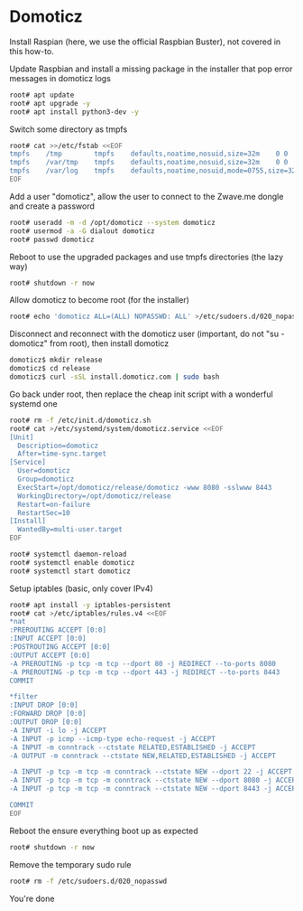 # Domoticz

Install Raspian (here, we use the official Raspbian Buster), not covered in this how-to.

Update Raspbian and install a missing package in the installer that pop error messages in domoticz logs
```bash
root# apt update
root# apt upgrade -y
root# apt install python3-dev -y
```

Switch some directory as tmpfs
```bash
root# cat >>/etc/fstab <<EOF
tmpfs    /tmp        tmpfs    defaults,noatime,nosuid,size=32m    0 0
tmpfs    /var/tmp    tmpfs    defaults,noatime,nosuid,size=32m    0 0
tmpfs    /var/log    tmpfs    defaults,noatime,nosuid,mode=0755,size=32m    0 0
EOF
```

Add a user "domoticz", allow the user to connect to the Zwave.me dongle and create a password
```bash
root# useradd -m -d /opt/domoticz --system domoticz
root# usermod -a -G dialout domoticz
root# passwd domoticz
```

Reboot to use the upgraded packages and use tmpfs directories (the lazy way)
```bash
root# shutdown -r now
```

Allow domoticz to become root (for the installer)
```bash
root# echo 'domoticz ALL=(ALL) NOPASSWD: ALL' >/etc/sudoers.d/020_nopasswd
```

Disconnect and reconnect with the domoticz user (important, do not "su - domoticz" from root), then install domoticz
```bash
domoticz$ mkdir release
domoticz$ cd release
domoticz$ curl -sSL install.domoticz.com | sudo bash
```

Go back under root, then replace the cheap init script with a wonderful systemd one
```bash
root# rm -f /etc/init.d/domoticz.sh
root# cat >/etc/systemd/system/domoticz.service <<EOF
[Unit]
  Description=domoticz
  After=time-sync.target
[Service]
  User=domoticz
  Group=domoticz
  ExecStart=/opt/domoticz/release/domoticz -www 8080 -sslwww 8443
  WorkingDirectory=/opt/domoticz/release
  Restart=on-failure
  RestartSec=10
[Install]
  WantedBy=multi-user.target
EOF

root# systemctl daemon-reload
root# systemctl enable domoticz
root# systemctl start domoticz
```

Setup iptables (basic, only cover IPv4)
```bash
root# apt install -y iptables-persistent
root# cat >/etc/iptables/rules.v4 <<EOF
*nat
:PREROUTING ACCEPT [0:0]
:INPUT ACCEPT [0:0]
:POSTROUTING ACCEPT [0:0]
:OUTPUT ACCEPT [0:0]
-A PREROUTING -p tcp -m tcp --dport 80 -j REDIRECT --to-ports 8080
-A PREROUTING -p tcp -m tcp --dport 443 -j REDIRECT --to-ports 8443
COMMIT

*filter
:INPUT DROP [0:0]
:FORWARD DROP [0:0]
:OUTPUT DROP [0:0]
-A INPUT -i lo -j ACCEPT
-A INPUT -p icmp --icmp-type echo-request -j ACCEPT
-A INPUT -m conntrack --ctstate RELATED,ESTABLISHED -j ACCEPT
-A OUTPUT -m conntrack --ctstate NEW,RELATED,ESTABLISHED -j ACCEPT

-A INPUT -p tcp -m tcp -m conntrack --ctstate NEW --dport 22 -j ACCEPT
-A INPUT -p tcp -m tcp -m conntrack --ctstate NEW --dport 8080 -j ACCEPT
-A INPUT -p tcp -m tcp -m conntrack --ctstate NEW --dport 8443 -j ACCEPT

COMMIT
EOF
```

Reboot the ensure everything boot up as expected
```bash
root# shutdown -r now
```

Remove the temporary sudo rule
```bash
root# rm -f /etc/sudoers.d/020_nopasswd
```

You're done
